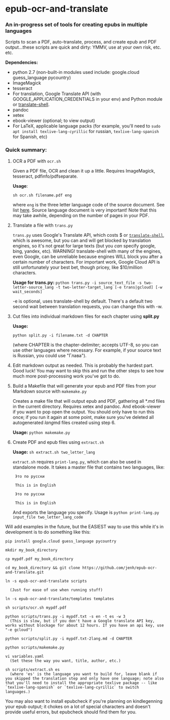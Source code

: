 # epub-ocr-and-translate

### An in-progress set of tools for creating epubs in multiple languages

Scripts to scan a PDF, auto-translate, process, and create epub and PDF output...these scripts are quick and dirty: YMMV, use at your own risk, etc. etc.

**Dependencies:**
- python 2.7 (non-built-in modules used include: google.cloud guess_language pycountry)
- ImageMagick
- tesseract
- For translation, Google Translate API (with GOOGLE\_APPLICATION\_CREDENTIALS in your env) and Python module or [translate-shell](https://github.com/soimort/translate-shell). 
- pandoc
- xetex
- ebook-viewer (optional; to view output)
- For LaTeX, applicable language packs (for example, you'll need to `sudo apt install texlive-lang-cyrillic` for russian, `texlive-lang-spanish` for Spanish, etc)

### Quick summary:

1. OCR a PDF with `ocr.sh`

    Given a PDF file, OCR and clean it up a little. Requires ImageMagick, tesseract, pdfinfo/pdfseparate. 

    **Usage**: 

    `sh ocr.sh filename.pdf eng`

    where `eng` is the three letter language code of the source document. See list [here](http://www.loc.gov/standards/iso639-2/php/code_list.php). Source language document is very important! Note that this may take awhile, depending on the number of pages in your PDF. 

2. Translate a file with `trans.py`

    `trans.py` uses Google's Translate API, which costs $ or [`translate-shell`](https://github.com/soimort/translate-shell), which is awesome, but you can and will get blocked by translation engines, so it's not great for large texts (but you *can* specify google, bing, yandex, etc). WARNING! translate-shell with many of the engines, even Google, can be unreliable because engines WILL block you after a certain number of characters. For important work, Google Cloud API is still unfortunately your best bet, though pricey, like $10/million characters.

    **Usage for trans.py:** `python trans.py -i source_text_file -s two-letter-source_lang -t two-letter-target_lang [-e trans|gcloud] [-w wait_seconds]`


    -e is optional, uses translate-shell by default. There's a default two second wait between translation requests, you can change this with -w.

3. Cut files into individual markdown files for each chapter using **split.py**
   
    **Usage:** 
    
    `python split.py -i filename.txt -d CHAPTER` 
    
    (where CHAPTER is the chapter-delimiter; accepts UTF-8, so you can use other languages where necessary. For example, if your source text is Russian, you could use "Глава"). 

4. Edit markdown output as needed. This is probably the hardest part. Good luck! You may want to skip this and run the other steps to see how much more post-processing work you've got to do. 

5. Build a Makefile that will generate your epub and PDF files from your Markdown source with `makemake.py`

    Creates a make file that will output epub and PDF, gathering all *.md files in the current directory. Requires xetex and pandoc. And ebook-viewer if you want to pop open the output. You should only have to run this once; if you run it again at some point, make sure you've deleted all autogenerated *lang*md files created using step 6.

    **Usage:** `python makemake.py`

6. Create PDF and epub files using `extract.sh`

    **Usage:** `sh extract.sh two_letter_lang`

    `extract.sh` requires `print-lang.py`, which can also be used in standalone mode. It takes a master file that contains two languages, like:

        Это по русски

        This is in English

        Это по русски

        This is in English

    And exports the language you specify. Usage is ``python print-lang.py input_file two_letter_lang_code``
    
Will add examples in the future, but the EASIEST way to use this while it's in development is to do something like this:

    pip install google.cloud guess_language pycountry
    
    mkdir my_book_directory
    
    cp mypdf.pdf my_book_directory
    
    cd my_book_directory && git clone https://github.com/jenh/epub-ocr-and-translate.git
    
    ln -s epub-ocr-and-translate scripts
    
      (Just for ease of use when running stuff)
    
    ln -s epub-ocr-and-translate/templates templates
    
    sh scripts/ocr.sh mypdf.pdf
    
    python scripts/trans.py -i mypdf.txt -s en -t es -w 3
      (This is slow, but if you don't have a Google translate API key, works without blockage for about 12 hours. If you have an api key, use "-e gcloud")
    
    python scripts/split.py -i mypdf.txt-2lang.md -d CHAPTER
    
    python scripts/makemake.py
    
    vi variables.yaml
      (Set these the way you want, title, author, etc.)
    
    sh scripts/extract.sh es
      (where 'es' is the language you want to build for, leave blank if you skipped the translation step and only have one language; note also that you'll need to install the appropriate texlive package -- like `texlive-lang-spanish` or `texlive-lang-cyrillic` to switch languages.)

You may also want to install epubcheck if you're planning on kindlegenning your epub output; it chokes on a lot of special characters and doesn't provide useful errors, but epubcheck should find them for you.
